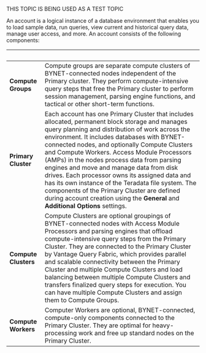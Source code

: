 
THIS TOPIC IS BEING USED AS A TEST TOPIC

An account is a logical instance of a database environment that enables you to load sample data, run queries, view current and historical query data, manage user access, and more. An account consists of the following components:

| | |
|--|--|
|**Compute Groups**|Compute groups are separate compute clusters of BYNET-connected nodes independent of the Primary cluster. They perform compute-intensive query steps that free the Primary cluster to perform session management, parsing engine functions, and tactical or other short-term functions.|
|**Primary Cluster**|Each account has one Primary Cluster that includes allocated, permanent block storage and manages query planning and distribution of work across the environment. It includes databases with BYNET-connected nodes, and optionally Compute Clusters and Compute Workers. Access Module Processors (AMPs) in the nodes process data from parsing engines and move and manage data from disk drives. Each processor owns its assigned data and has its own instance of the Teradata file system. The components of the Primary Cluster are defined during account creation using the **General** and **Additional Options** settings.|
|**Compute Clusters**|Compute Clusters are optional groupings of BYNET-connected nodes with Access Module Processors and parsing engines that offload compute-intensive query steps from the Primary Cluster. They are connected to the Primary Cluster by Vantage Query Fabric, which provides parallel and scalable connectivity between the Primary Cluster and multiple Compute Clusters and load balancing between multiple Compute Clusters and transfers finalized query steps for execution. You can have multiple Compute Clusters and assign them to Compute Groups.|
|**Compute Workers**|Computer Workers are optional, BYNET-connected, compute-only components connected to the Primary Cluster. They are optimal for heavy-processing work and free up standard nodes on the Primary Cluster.|


